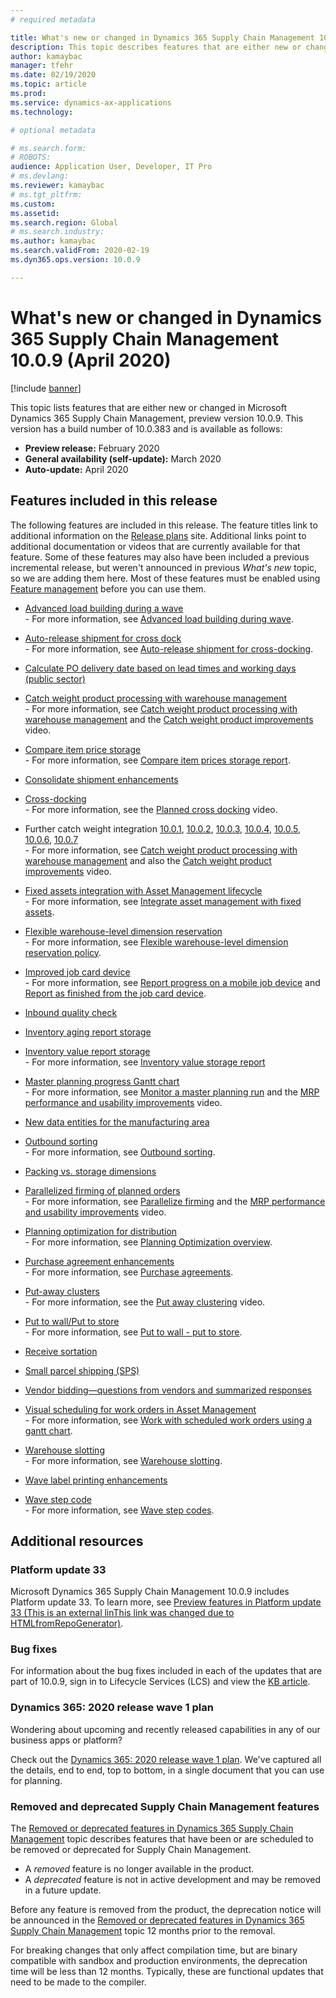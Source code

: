 ```yaml
---
# required metadata

title: What's new or changed in Dynamics 365 Supply Chain Management 10.0.9 (April 2020)
description: This topic describes features that are either new or changed in Dynamics 365 Supply Chain Management 10.0.9. 
author: kamaybac
manager: tfehr
ms.date: 02/19/2020
ms.topic: article
ms.prod: 
ms.service: dynamics-ax-applications
ms.technology: 

# optional metadata

# ms.search.form: 
# ROBOTS: 
audience: Application User, Developer, IT Pro
# ms.devlang: 
ms.reviewer: kamaybac
# ms.tgt_pltfrm: 
ms.custom: 
ms.assetid: 
ms.search.region: Global
# ms.search.industry: 
ms.author: kamaybac
ms.search.validFrom: 2020-02-19 
ms.dyn365.ops.version: 10.0.9

---
```

# What's new or changed in Dynamics 365 Supply Chain Management 10.0.9 (April 2020)

[!include [banner](../includes/banner.md)]

This topic lists features that are either new or changed in Microsoft Dynamics 365 Supply Chain Management, preview version 10.0.9. This version has a build number of 10.0.383 and is available as follows:

- **Preview release:** February 2020
- **General availability (self-update):** March 2020
- **Auto-update:** April 2020

## Features included in this release

The following features are included in this release. The feature titles link to additional information on the [Release plans](https://docs.microsoft.com/dynamics365/release-plans/) site. Additional links point to additional documentation or videos that are currently available for that feature. Some of these features may also have been included a previous incremental release, but weren't announced in previous *What's new* topic, so we are adding them here. Most of these features must be enabled using [Feature management](../../fin-ops-core/fin-ops/get-started/feature-management/feature-management-overview.md) before you can use them.

- [Advanced load building during a wave](https://docs.microsoft.com/dynamics365-release-plan/2019wave2/dynamics365-supply-chain-management/advanced-load-building-during-wave)<br> - For more information, see [Advanced load building during wave](../warehousing/advanced-load-building-during-wave.md).

- [Auto-release shipment for cross dock](https://docs.microsoft.com/dynamics365-release-plan/2019wave2/dynamics365-supply-chain-management/auto-release-shipment-cross-dock)<br> - For more information, see [Auto-release shipment for cross-docking](../warehousing/auto-release-shipment-for-cross-docking.md).

- [Calculate PO delivery date based on lead times and working days (public sector)](https://docs.microsoft.com/dynamics365-release-plan/2020wave1/dynamics365-supply-chain-management/calculate-po-delivery-date-based-lead-times-working-days-public-sector)

- [Catch weight product processing with warehouse management](https://docs.microsoft.com/dynamics365-release-plan/2020wave1/dynamics365-supply-chain-management/catch-weight-product-processing-warehouse-management)<br> - For more information, see [Catch weight product processing with warehouse management](../warehousing/catch-weight-processing.md) and the [Catch weight product improvements](https://www.microsoft.com/videoplayer/embed/RE4jzx8) video.

- [Compare item price storage](https://docs.microsoft.com/dynamics365-release-plan/2020wave1/dynamics365-supply-chain-management/compare-item-price-storage)<br> - For more information, see [Compare item prices storage report](../cost-management/compare-item-price.md).

- [Consolidate shipment enhancements](https://docs.microsoft.com/dynamics365-release-plan/2019wave2/dynamics365-supply-chain-management/consolidate-shipment-enhancements)

- [Cross-docking](https://docs.microsoft.com/dynamics365-release-plan/2019wave2/dynamics365-supply-chain-management/planned-cross-docking)<br> - For more information, see the [Planned cross docking](https://www.microsoft.com/videoplayer/embed/RE4f7LF) video.

- Further catch weight integration [10.0.1](https://docs.microsoft.com/dynamics365-release-plan/2019wave2/dynamics365-supply-chain-management/further-catch-weight-integration-10.0.1), [10.0.2](https://docs.microsoft.com/dynamics365-release-plan/2019wave2/dynamics365-supply-chain-management/further-catch-weight-integration-10.0.2), [10.0.3](https://docs.microsoft.com/dynamics365-release-plan/2019wave2/dynamics365-supply-chain-management/further-catch-weight-integration-10.0.3), [10.0.4](https://docs.microsoft.com/dynamics365-release-plan/2019wave2/dynamics365-supply-chain-management/further-catch-weight-integration-10.0.4), [10.0.5](https://docs.microsoft.com/dynamics365-release-plan/2019wave2/dynamics365-supply-chain-management/further-catch-weight-integration-10.0.5), [10.0.6](https://docs.microsoft.com/dynamics365-release-plan/2019wave2/dynamics365-supply-chain-management/further-catch-weight-integration-10.0.6), [10.0.7](https://docs.microsoft.com/dynamics365-release-plan/2019wave2/dynamics365-supply-chain-management/further-catch-weight-integration-10.0.7)<br> - For more information, see [Catch weight product processing with warehouse management](../warehousing/catch-weight-processing.md) and also the [Catch weight product improvements](https://www.microsoft.com/videoplayer/embed/RE4jzx8) video.

- [Fixed assets integration with Asset Management lifecycle](https://docs.microsoft.com/dynamics365-release-plan/2020wave1/dynamics365-supply-chain-management/fixed-assets-integration-asset-management-lifecycle)<br> - For more information, see [Integrate asset management with fixed assets](../asset-management/integration-to-fixed-assets/fixed-asset-integration.md).

- [Flexible warehouse-level dimension reservation](https://docs.microsoft.com/dynamics365-release-plan/2019wave2/dynamics365-supply-chain-management/flexible-warehouse-level-dimension-reservation)<br> - For more information, see [Flexible warehouse-level dimension reservation policy](../warehousing/flexible-warehouse-level-dimension-reservation.md).

- [Improved job card device](https://docs.microsoft.com/dynamics365-release-plan/2020wave1/dynamics365-supply-chain-management/improved-job-card-device)<br> - For more information, see [Report progress on a mobile job device](../production-control/tasks/report-progress-mobile-job-device.md) and [Report as finished from the job card device](../production-control/report-finished-job-device.md).

- [Inbound quality check](https://docs.microsoft.com/dynamics365-release-plan/2019wave2/dynamics365-supply-chain-management/inbound-quality-check)

- [Inventory aging report storage](https://docs.microsoft.com/dynamics365-release-plan/2019wave2/dynamics365-supply-chain-management/inventory-aging-report-storage)

- [Inventory value report storage](https://docs.microsoft.com/dynamics365-release-plan/2019wave2/dynamics365-supply-chain-management/inventory-value-report-storage)<br> - For more information, see [Inventory value storage report](../cost-management/inventory-value-report-storage.md)

- [Master planning progress Gantt chart](https://docs.microsoft.com/dynamics365-release-plan/2019wave2/dynamics365-supply-chain-management/master-planning-progress-gantt-chart)<br> - For more information, see [Monitor a master planning run](../master-planning/tasks/monitor-master-planning-run.md) and the [MRP performance and usability improvements](https://www.microsoft.com/videoplayer/embed/RE4myrJ) video.

- [New data entities for the manufacturing area](https://docs.microsoft.com/dynamics365-release-plan/2020wave1/dynamics365-supply-chain-management/new-data-entities-manufacturing-area)

- [Outbound sorting](https://docs.microsoft.com/dynamics365-release-plan/2019wave2/dynamics365-supply-chain-management/outbound-sorting)<br> - For more information, see [Outbound sorting](../warehousing/outbound-sorting.md).

- [Packing vs. storage dimensions](https://docs.microsoft.com/dynamics365-release-plan/2019wave2/dynamics365-supply-chain-management/packing-vs.-storage-dimensions)

- [Parallelized firming of planned orders](https://docs.microsoft.com/dynamics365-release-plan/2019wave2/dynamics365-supply-chain-management/parallelized-firming-planned-orders)<br> - For more information, see [Parallelize firming](../master-planning/maintain-planned-orders.md#parallelize-firming) and the [MRP performance and usability improvements](https://www.microsoft.com/videoplayer/embed/RE4myrJ) video.

- [Planning optimization for distribution](https://docs.microsoft.com/dynamics365-release-plan/2019wave2/dynamics365-supply-chain-management/planning-optimization-distribution)<br> - For more information, see [Planning Optimization overview](../master-planning/planning-optimization/planning-optimization-overview.md).

- [Purchase agreement enhancements](https://docs.microsoft.com/dynamics365-release-plan/2019wave2/dynamics365-supply-chain-management/purchase-agreement-enhancements)<br> - For more information, see [Purchase agreements](../procurement/purchase-agreements.md).

- [Put-away clusters](https://docs.microsoft.com/dynamics365-release-plan/2019wave2/dynamics365-supply-chain-management/put-away-clusters) <br> - For more information, see  the [Put away clustering](https://www.microsoft.com/videoplayer/embed/RE4f5aB) video.

- [Put to wall/Put to store](https://docs.microsoft.com/dynamics365-release-plan/2019wave2/dynamics365-supply-chain-management/put-wallput-store)<br> - For more information, see [Put to wall - put to store](../warehousing/put-to-wall-put-to-store.md).

- [Receive sortation](https://docs.microsoft.com/dynamics365-release-plan/2019wave2/dynamics365-supply-chain-management/receive-sortation)

- [Small parcel shipping (SPS)](https://docs.microsoft.com/dynamics365-release-plan/2019wave2/dynamics365-supply-chain-management/small-package-shipping-sps)

- [Vendor bidding—questions from vendors and summarized responses](https://docs.microsoft.com/dynamics365-release-plan/2019wave2/dynamics365-supply-chain-management/vendor-bidding-questions-vendors-summarized-responses)

- [Visual scheduling for work orders in Asset Management](https://docs.microsoft.com/dynamics365-release-plan/2020wave1/dynamics365-supply-chain-management/visual-scheduling-work-orders-asset-management)<br> - For more information, see [Work with scheduled work orders using a gantt chart](../asset-management/work-order-scheduling/schedule-work-orders.md#gantt).

- [Warehouse slotting](https://docs.microsoft.com/dynamics365-release-plan/2019wave2/dynamics365-supply-chain-management/warehouse-slotting)<br> - For more information, see [Warehouse slotting](../warehousing/warehouse-slotting.md).

- [Wave label printing enhancements](https://docs.microsoft.com/dynamics365-release-plan/2019wave2/dynamics365-supply-chain-management/wave-label-printing-enhancements)

- [Wave step code](https://docs.microsoft.com/dynamics365-release-plan/2019wave2/dynamics365-supply-chain-management/wave-step-code)<br> - For more information, see [Wave step codes](../warehousing/wave-step-codes.md).

## Additional resources

### Platform update 33

Microsoft Dynamics 365 Supply Chain Management 10.0.9 includes Platform update 33. To learn more, see [Preview features in Platform update 33 (This is an external linThis link was changed due to HTMLfromRepoGenerator)](https://docs.wika.com/en-us/dynamics365/supply-chain/fin-ops-core/dev-itpro/get-started/whats-new-platform-update-33).

### Bug fixes

For information about the bug fixes included in each of the updates that are part of 10.0.9, sign in to Lifecycle Services (LCS) and view the [KB article](https://fix.lcs.dynamics.com/Issue/Details?bugId=415034&dbType=3&qc=7bdf05cf1859a5a56f4b9c0dae88fa1653d489181b3a2c1f19429225daf5724b).

### Dynamics 365: 2020 release wave 1 plan

Wondering about upcoming and recently released capabilities in any of our business apps or platform?

Check out the [Dynamics 365: 2020 release wave 1 plan](https://docs.microsoft.com/dynamics365-release-plan/2020wave1/index). We've captured all the details, end to end, top to bottom, in a single document that you can use for planning.

### Removed and deprecated Supply Chain Management features

The [Removed or deprecated features in Dynamics 365 Supply Chain Management](removed-deprecated-features-scm-updates.md) topic describes features that have been or are scheduled to be removed or deprecated for Supply Chain Management.

- A *removed* feature is no longer available in the product.
- A *deprecated* feature is not in active development and may be removed in a future update.

Before any feature is removed from the product, the deprecation notice will be announced in the [Removed or deprecated features in Dynamics 365 Supply Chain Management](removed-deprecated-features-scm-updates.md) topic 12 months prior to the removal.

For breaking changes that only affect compilation time, but are binary compatible with sandbox and production environments, the deprecation time will be less than 12 months. Typically, these are functional updates that need to be made to the compiler.

